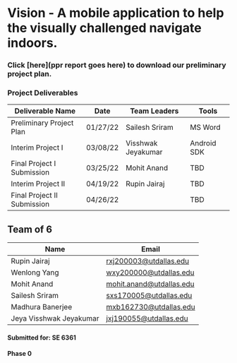 

# Vision - A mobile application to help the visually challenged navigate indoors.

### Click [here](ppr report goes here) to download our preliminary project plan.

### Project Deliverables 

| Deliverable Name | Date | Team Leaders | Tools |
|------------------|------|--------------|-------|
| Preliminary Project Plan | 01/27/22 |Sailesh Sriram | MS Word |
| Interim Project I | 03/08/22 | Visshwak Jeyakumar | Android SDK |
| Final Project I Submission | 03/25/22 | Mohit Anand | TBD |
| Interim Project II | 04/19/22 | Rupin Jairaj | TBD
| Final Project II Submission | 04/26/22 | | TBD 

				   

## Team of 6

| Name                | Email                       |
|---------------------|-----------------------------|
| Rupin Jairaj        | [rxj200003@utdallas.edu](mailto:rxj200003@utdallas.edu)           |
| Wenlong Yang        | [wxy200000@utdallas.edu](mailto:wxy200000@utdallas.edu)           |
| Mohit Anand         | [mohit.anand@utdallas.edu](mailto:mohit.anand@utdallas.edu)       |
| Sailesh Sriram      | [sxs170005@utdallas.edu](mailto:sxs170005@utdallas.edu)           |
| Madhura Banerjee    | [mxb162730@utdallas.edu](mailto:mxb162730@utdallas.edu)           |
| Jeya Visshwak Jeyakumar | [jxj190055@utdallas.edu](mailto:jxj190055@utdallas.edu)       | 


#### Submitted for: **SE 6361**

#### Phase 0
